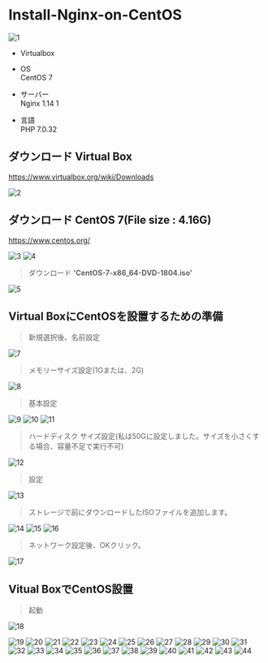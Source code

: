 # Install-Nginx-on-CentOS

![1](https://user-images.githubusercontent.com/43987455/48970810-25fc2200-f054-11e8-925b-05bf54db256d.JPG)

* Virtualbox

* OS<br>
CentOS 7

* サーバー<br>
Nginx 1.14 1

* 言語<br>
PHP 7.0.32


## ダウンロード Virtual Box

https://www.virtualbox.org/wiki/Downloads

![2](https://user-images.githubusercontent.com/43987455/48970852-e6820580-f054-11e8-9b0b-06123f495e86.JPG)

## ダウンロード CentOS 7(File size : 4.16G)

https://www.centos.org/

![3](https://user-images.githubusercontent.com/43987455/48970903-c69f1180-f055-11e8-92ea-19ebbca6345f.JPG)
![4](https://user-images.githubusercontent.com/43987455/48970900-c272f400-f055-11e8-82e4-1bc0e6249f4b.JPG)

> ダウンロード **'CentOS-7-x86_64-DVD-1804.iso'**

![5](https://user-images.githubusercontent.com/43987455/48970901-c272f400-f055-11e8-9de2-9fabdc51074c.JPG)

## Virtual BoxにCentOSを設置するための準備

> 新規選択後、名前設定

![7](https://user-images.githubusercontent.com/43987455/48971121-26e38280-f059-11e8-80eb-5396f1dde756.JPG)

> メモリーサイズ設定(1Gまたは、2G)

![8](https://user-images.githubusercontent.com/43987455/48971122-26e38280-f059-11e8-9d1f-108db871a425.JPG)


> 基本設定

![9](https://user-images.githubusercontent.com/43987455/48971123-26e38280-f059-11e8-9522-a14631c2fea6.JPG)
![10](https://user-images.githubusercontent.com/43987455/48971124-26e38280-f059-11e8-8051-3089f513ef70.JPG)
![11](https://user-images.githubusercontent.com/43987455/48971125-277c1900-f059-11e8-88fb-e244a241ef4c.JPG)


> ハードディスク サイズ設定(私は50Gに設定しました。サイズを小さくする場合、容量不足で実行不可)

![12](https://user-images.githubusercontent.com/43987455/48971126-277c1900-f059-11e8-85fb-864cf960db9d.JPG)

> 設定

![13](https://user-images.githubusercontent.com/43987455/48971127-277c1900-f059-11e8-9145-0b61aa14324f.JPG)

> ストレージで前にダウンロードしたISOファイルを追加します。

![14](https://user-images.githubusercontent.com/43987455/48971128-2814af80-f059-11e8-8fab-6a0def49d39d.JPG)
![15](https://user-images.githubusercontent.com/43987455/48971129-2814af80-f059-11e8-884f-f06d7c82a188.JPG)
![16](https://user-images.githubusercontent.com/43987455/48971118-25b25580-f059-11e8-98ee-4167f6f40267.JPG)

> ネットワーク設定後、OKクリック。

![17](https://user-images.githubusercontent.com/43987455/48971119-264aec00-f059-11e8-8bc7-a495c978fb7a.jpg)

## Vitual BoxでCentOS設置

> 起動

![18](https://user-images.githubusercontent.com/43987455/48971120-264aec00-f059-11e8-9462-c119c5d05f06.JPG)

![19](https://user-images.githubusercontent.com/43987455/48971551-58ab1800-f05e-11e8-9179-b21d4df27e2c.JPG)
![20](https://user-images.githubusercontent.com/43987455/48971533-3ca77680-f05e-11e8-8363-b61779567b0c.JPG)
![21](https://user-images.githubusercontent.com/43987455/48971534-3ca77680-f05e-11e8-8d9e-afd7512d322e.JPG)
![22](https://user-images.githubusercontent.com/43987455/48971535-3ca77680-f05e-11e8-9160-8adaf7fc1d16.JPG)
![23](https://user-images.githubusercontent.com/43987455/48971536-3ca77680-f05e-11e8-955d-5754bc9a8270.JPG)
![24](https://user-images.githubusercontent.com/43987455/48971537-3d400d00-f05e-11e8-87f0-bdd1f3c8efa9.JPG)
![25](https://user-images.githubusercontent.com/43987455/48971538-3d400d00-f05e-11e8-81ed-72c2991a110a.JPG)
![26](https://user-images.githubusercontent.com/43987455/48971539-3d400d00-f05e-11e8-866e-c3e2ba470089.JPG)
![27](https://user-images.githubusercontent.com/43987455/48971540-3d400d00-f05e-11e8-8ad5-be4efd4cf424.JPG)
![28](https://user-images.githubusercontent.com/43987455/48971541-3d400d00-f05e-11e8-90c6-0317a4272457.JPG)
![29](https://user-images.githubusercontent.com/43987455/48971542-3dd8a380-f05e-11e8-8f94-30b64ba5b6a6.JPG)
![30](https://user-images.githubusercontent.com/43987455/48971543-3dd8a380-f05e-11e8-9b8f-a3cedc740d6f.JPG)
![31](https://user-images.githubusercontent.com/43987455/48971544-3dd8a380-f05e-11e8-904f-e6241b7a4590.JPG)
![32](https://user-images.githubusercontent.com/43987455/48971520-3addb300-f05e-11e8-89ec-1b22d650a741.JPG)
![33](https://user-images.githubusercontent.com/43987455/48971521-3addb300-f05e-11e8-9857-a2fb9cc468bd.JPG)
![34](https://user-images.githubusercontent.com/43987455/48971522-3b764980-f05e-11e8-8f84-5fc21cdf7fc8.JPG)
![35](https://user-images.githubusercontent.com/43987455/48971523-3b764980-f05e-11e8-986b-c986c45c81d6.JPG)
![36](https://user-images.githubusercontent.com/43987455/48971524-3b764980-f05e-11e8-89a5-41466f7fc028.JPG)
![37](https://user-images.githubusercontent.com/43987455/48971525-3b764980-f05e-11e8-8e89-8331ea86d794.JPG)
![38](https://user-images.githubusercontent.com/43987455/48971526-3b764980-f05e-11e8-91d0-c807953828bb.JPG)
![39](https://user-images.githubusercontent.com/43987455/48971527-3c0ee000-f05e-11e8-81f0-e89c185e3d58.JPG)
![40](https://user-images.githubusercontent.com/43987455/48971528-3c0ee000-f05e-11e8-9cee-487e89098bdc.JPG)
![41](https://user-images.githubusercontent.com/43987455/48971529-3c0ee000-f05e-11e8-9825-318c273ac437.JPG)
![42](https://user-images.githubusercontent.com/43987455/48971530-3c0ee000-f05e-11e8-85f0-63f3f4ff8c90.JPG)
![43](https://user-images.githubusercontent.com/43987455/48971531-3c0ee000-f05e-11e8-8e32-5324a6e2d9ff.JPG)
![44](https://user-images.githubusercontent.com/43987455/48971532-3ca77680-f05e-11e8-8026-f8591d1c92c4.JPG)












